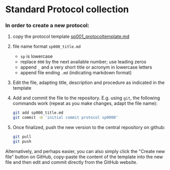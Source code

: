 Standard Protocol collection
============================

### In order to create a new protocol:

  1. copy the protocol template [sp001_protocoltemplate.md](sp001_protocoltemplate.md)

  2. file name format `sp000_title.md`

      - `sp` is lowercase
      - replace `000` by the next available number; use leading zeros
      - append `_` and a very short title or acronym in lowercase letters
      - append file ending `.md` (indicating markdown format)

  3. Edit the file, adapting title, description and procedure as indicated in
  the template

  4. Add and commit the file to the repository. E.g. using `git`, the following
  commands work (repeat as you make changes, adapt the file name):

      ```sh
      git add sp000_title.md
      git commit -m 'initial commit protocol sp0000'
      ```

  5. Once finalized, push the new version to the central repository on github:

      ```sh
      git pull
      git push
      ```

Alternatively, and perhaps easier, you can also simply click the "Create new file" button on GitHub, copy-paste the content of the template into the new file and then edit and commit directly from the GitHub website.


